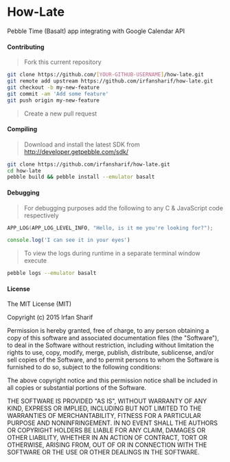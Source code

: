 # How-Late
Pebble Time (Basalt) app integrating with Google Calendar API 


#### Contributing

> Fork this current repository

```sh
git clone https://github.com/[YOUR-GITHUB-USERNAME]/how-late.git
git remote add upstream https://github.com/irfansharif/how-late.git
git checkout -b my-new-feature
git commit -am 'Add some feature'
git push origin my-new-feature
```
> Create a new pull request


#### Compiling
> Download and install the latest SDK from http://developer.getpebble.com/sdk/

```sh
git clone https://github.com/irfansharif/how-late.git
cd how-late
pebble build && pebble install --emulator basalt
```

#### Debugging
> For debugging purposes add the following to any C & JavaScript code respectively

```C
APP_LOG(APP_LOG_LEVEL_INFO, "Hello, is it me you're looking for?");
```
```JavaScript
console.log('I can see it in your eyes')
```
> To view the logs during runtime in a separate terminal window execute

```sh
pebble logs --emulator basalt
```

#### License
The MIT License (MIT)

Copyright (c) 2015 Irfan Sharif

Permission is hereby granted, free of charge, to any person obtaining a copy
of this software and associated documentation files (the "Software"), to deal
in the Software without restriction, including without limitation the rights
to use, copy, modify, merge, publish, distribute, sublicense, and/or sell
copies of the Software, and to permit persons to whom the Software is
furnished to do so, subject to the following conditions:

The above copyright notice and this permission notice shall be included in all
copies or substantial portions of the Software.

THE SOFTWARE IS PROVIDED "AS IS", WITHOUT WARRANTY OF ANY KIND, EXPRESS OR
IMPLIED, INCLUDING BUT NOT LIMITED TO THE WARRANTIES OF MERCHANTABILITY,
FITNESS FOR A PARTICULAR PURPOSE AND NONINFRINGEMENT. IN NO EVENT SHALL THE
AUTHORS OR COPYRIGHT HOLDERS BE LIABLE FOR ANY CLAIM, DAMAGES OR OTHER
LIABILITY, WHETHER IN AN ACTION OF CONTRACT, TORT OR OTHERWISE, ARISING FROM,
OUT OF OR IN CONNECTION WITH THE SOFTWARE OR THE USE OR OTHER DEALINGS IN THE
SOFTWARE.


